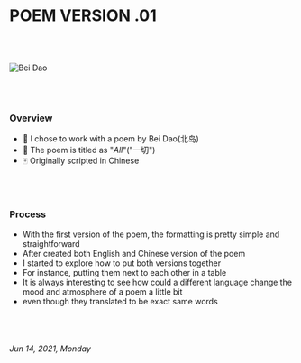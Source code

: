 # POEM VERSION .01

<br/>
<br/>

![Bei Dao](https://flet100.files.wordpress.com/2016/06/bei-dao-21.jpg?w=250)

<br/>
<br/>

### Overview

* 🎲 I chose to work with a poem by Bei Dao(北岛)
* 📜 The poem is titled as "*All*"("一切")
* 🀄️ Originally scripted in Chinese

<br/>
<br/>

### Process
- With the first version of the poem, the formatting is pretty simple and straightforward
- After created both English and Chinese version of the poem
- I started to explore how to put both versions together
- For instance, putting them next to each other in a table
- It is always interesting to see how could a different language change the mood and atmosphere of a poem a little bit
- even though they translated to be exact same words

<br/>
<br/>

 ###### *Jun 14, 2021, Monday*
